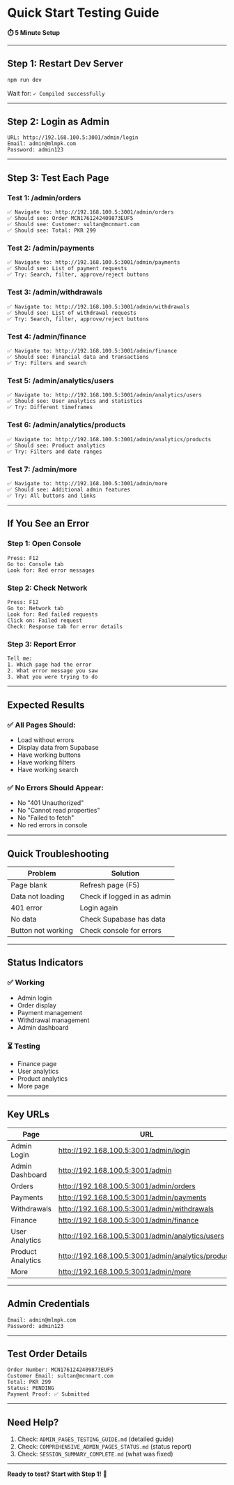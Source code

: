 # Quick Start Testing Guide

**⏱️ 5 Minute Setup**

---

## Step 1: Restart Dev Server
```bash
npm run dev
```
Wait for: `✓ Compiled successfully`

---

## Step 2: Login as Admin
```
URL: http://192.168.100.5:3001/admin/login
Email: admin@mlmpk.com
Password: admin123
```

---

## Step 3: Test Each Page

### Test 1: /admin/orders
```
✅ Navigate to: http://192.168.100.5:3001/admin/orders
✅ Should see: Order MCN1761242409873EUF5
✅ Should see: Customer: sultan@mcnmart.com
✅ Should see: Total: PKR 299
```

### Test 2: /admin/payments
```
✅ Navigate to: http://192.168.100.5:3001/admin/payments
✅ Should see: List of payment requests
✅ Try: Search, filter, approve/reject buttons
```

### Test 3: /admin/withdrawals
```
✅ Navigate to: http://192.168.100.5:3001/admin/withdrawals
✅ Should see: List of withdrawal requests
✅ Try: Search, filter, approve/reject buttons
```

### Test 4: /admin/finance
```
✅ Navigate to: http://192.168.100.5:3001/admin/finance
✅ Should see: Financial data and transactions
✅ Try: Filters and search
```

### Test 5: /admin/analytics/users
```
✅ Navigate to: http://192.168.100.5:3001/admin/analytics/users
✅ Should see: User analytics and statistics
✅ Try: Different timeframes
```

### Test 6: /admin/analytics/products
```
✅ Navigate to: http://192.168.100.5:3001/admin/analytics/products
✅ Should see: Product analytics
✅ Try: Filters and date ranges
```

### Test 7: /admin/more
```
✅ Navigate to: http://192.168.100.5:3001/admin/more
✅ Should see: Additional admin features
✅ Try: All buttons and links
```

---

## If You See an Error

### Step 1: Open Console
```
Press: F12
Go to: Console tab
Look for: Red error messages
```

### Step 2: Check Network
```
Press: F12
Go to: Network tab
Look for: Red failed requests
Click on: Failed request
Check: Response tab for error details
```

### Step 3: Report Error
```
Tell me:
1. Which page had the error
2. What error message you saw
3. What you were trying to do
```

---

## Expected Results

### ✅ All Pages Should:
- Load without errors
- Display data from Supabase
- Have working buttons
- Have working filters
- Have working search

### ✅ No Errors Should Appear:
- No "401 Unauthorized"
- No "Cannot read properties"
- No "Failed to fetch"
- No red errors in console

---

## Quick Troubleshooting

| Problem | Solution |
|---------|----------|
| Page blank | Refresh page (F5) |
| Data not loading | Check if logged in as admin |
| 401 error | Login again |
| No data | Check Supabase has data |
| Button not working | Check console for errors |

---

## Status Indicators

### ✅ Working
- Admin login
- Order display
- Payment management
- Withdrawal management
- Admin dashboard

### ⏳ Testing
- Finance page
- User analytics
- Product analytics
- More page

---

## Key URLs

| Page | URL |
|------|-----|
| Admin Login | http://192.168.100.5:3001/admin/login |
| Admin Dashboard | http://192.168.100.5:3001/admin |
| Orders | http://192.168.100.5:3001/admin/orders |
| Payments | http://192.168.100.5:3001/admin/payments |
| Withdrawals | http://192.168.100.5:3001/admin/withdrawals |
| Finance | http://192.168.100.5:3001/admin/finance |
| User Analytics | http://192.168.100.5:3001/admin/analytics/users |
| Product Analytics | http://192.168.100.5:3001/admin/analytics/products |
| More | http://192.168.100.5:3001/admin/more |

---

## Admin Credentials

```
Email: admin@mlmpk.com
Password: admin123
```

---

## Test Order Details

```
Order Number: MCN1761242409873EUF5
Customer Email: sultan@mcnmart.com
Total: PKR 299
Status: PENDING
Payment Proof: ✅ Submitted
```

---

## Need Help?

1. Check: `ADMIN_PAGES_TESTING_GUIDE.md` (detailed guide)
2. Check: `COMPREHENSIVE_ADMIN_PAGES_STATUS.md` (status report)
3. Check: `SESSION_SUMMARY_COMPLETE.md` (what was fixed)

---

**Ready to test? Start with Step 1!** 🚀
